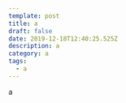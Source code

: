 ```yaml
---
template: post
title: a
draft: false
date: 2019-12-18T12:40:25.525Z
description: a
category: a
tags:
  - a
---
```

a
